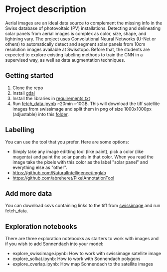 # Project description
Aerial images are an ideal data source to complement the missing info in the Swiss database of photovoltaic (PV) installations. Detecting and delineating solar panels from aerial images is complex as color, size, shape, and lightning vary.
The project uses Convolutional Neural Networks (U-Net or others) to automatically detect and segment solar panels from 10cm resolution images available at Swisstopo. Before that, the students are expected to explore existing labeling methods to train the CNN in a supervised way, as well as data augmentation techniques.


## Getting started
1. Clone the repo
2. Install [gdal](https://gdal.org/en/latest/)
2. Install the libraries in [requirements.txt](requirements.txt)
3. Run [fetch_data.ipynb](solar-energy-suitability/notebooks/fetch_data.ipynb) ~20min ~10GB. This will download the tiff satellite images from swissimage and split them in png of size 1000x1000px (adjustable) into this [folder](data/swissimage/ch.swisstopo.swissimage-dop10-8K9OTrP9/tiles).

## Labelling
You can use the tool that you prefer. Here are some options:
* Simply take any image editting tool (like paint), pick a color (like magenta) and paint the solar panels in that color. When you read the image take the pixels with this color as the label "solar panel" and everything else as "other".
* https://github.com/NaturalIntelligence/imglab
* https://github.com/abreheret/PixelAnnotationTool

## Add more data
You can download csvs containing links to the tiff from [swissimage](https://www.swisstopo.admin.ch/de/orthobilder-swissimage-10-cm) and run fetch_data. 

## Exploration notebooks
There are three exploration notebooks as starters to work with images and if you wish to add Sonnendach into your model:
* explore_swissimage.ipynb: How to work with swissimage satellite image
* explore_solkat.ipynb: How to work with Sonnendach polygons 
* explore_overlap.ipynb: How map Sonnendach to the satellite images